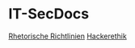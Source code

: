 # IT-SecDocs
[Rhetorische Richtlinien](rhetorische_richtlinien.md)
[Hackerethik](https://www.ccc.de/de/hackerethik)